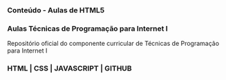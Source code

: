 ### Conteúdo - Aulas de HTML5

### Aulas Técnicas de Programação para Internet I

Repositório oficial do componente curricular de Técnicas de Programação para Internet I

### HTML | CSS | JAVASCRIPT | GITHUB
